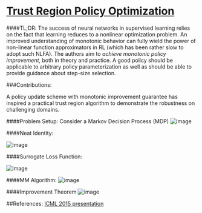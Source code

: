 [Trust Region Policy Optimization](https://arxiv.org/abs/1502.05477)
============================================

####TL;DR:
The success of	neural	networks	in	supervised	learning	relies	on	the	fact	that	learning	reduces	to	a	nonlinear	optimization	problem. An improved understanding of monotonic behavior can fully wield the power of non-linear function approximators in RL (which has been rather slow to adopt such NLFA). The authors aim to *achieve monotonic policy improvement*, both in theory and practice. A good policy should be applicable to arbitrary policy parameterization as well as should be able to provide guidance about step-size selection.

###Contributions:

A policy update scheme with monotonic improvement guarantee has inspired a practical trust region algorithm to demonstrate the robustness on challenging domains.

####Problem Setup:
Consider a Markov Decision Process (MDP)
![image](https://cloud.githubusercontent.com/assets/7057078/16541782/00df1dd4-4042-11e6-8236-3c0659ab8f41.png)

####Neat Identity:

![image](https://cloud.githubusercontent.com/assets/7057078/16592295/e43b4554-4294-11e6-8730-4e88e03b7029.png)

####Surrogate Loss Function:

![image](https://cloud.githubusercontent.com/assets/7057078/16592313/f6ec2d3a-4294-11e6-95b5-4a9b558b0405.png)


####MM Algorithm:
![image](https://cloud.githubusercontent.com/assets/7057078/16592346/1bdb79e8-4295-11e6-89f1-3bdc583698f1.png)

####Improvement Theorem
![image](https://cloud.githubusercontent.com/assets/7057078/16592330/0be48af2-4295-11e6-93bc-855165429a4b.png)

##References:
[ICML 2015 presentation](http://videolectures.net/icml2015_schulman_policy_optimization/)





